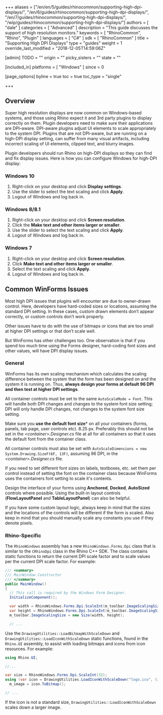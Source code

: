 +++
aliases = ["/en/en/5/guides/rhinocommon/supporting-high-dpi-displays/", "/en/6/guides/rhinocommon/supporting-high-dpi-displays/", "/en/7/guides/rhinocommon/supporting-high-dpi-displays/", "/wip/guides/rhinocommon/supporting-high-dpi-displays/"]
authors = [ "dale" ]
categories = [ "Advanced" ]
description = "This guide discusses the support of high resolution monitors."
keywords = [ "RhinoCommon", "Rhino", "Plugin" ]
languages = [ "C#" ]
sdk = [ "RhinoCommon" ]
title = "Supporting High DPI Displays"
type = "guides"
weight = 1
override_last_modified = "2018-12-05T14:59:06Z"

[admin]
TODO = ""
origin = ""
picky_sisters = ""
state = ""

[included_in]
platforms = [ "Windows" ]
since = 0

[page_options]
byline = true
toc = true
toc_type = "single"

+++

 
## Overview

Super high resolution displays are now common on Windows-based systems, and those using Rhino expect it and 3rd party plugins to display correctly on them. Plugin developers need to make sure their applications are DPI–aware. DPI-aware plugins adjust UI elements to scale appropriately to the system DPI. Plugins that are not DPI–aware, but are running on a high-DPI display setting, can suffer from many visual artifacts, including incorrect scaling of UI elements, clipped text, and blurry images.

Plugin developers should run Rhino on high-DPI displays so they can find and fix display issues. Here is how you can configure Windows for high-DPI display:

### Windows 10

1. Right-click on your desktop and click **Display settings**.
1. Use the slider to select the text scaling and click **Apply**.
1. Logout of Windows and log back in.

### Windows 8/8.1

1. Right-click on your desktop and click **Screen resolution**.
1. Click the **Make text and other items larger or smaller**.
1. Use the slider to select the text scaling and click **Apply**.
1. Logout of Windows and log back in.

### Windows 7

1. Right-click on your desktop and click **Screen resolution**.
1. Click **Make text and other items larger or smaller**.
1. Select the text scaling and click **Apply**.
1. Logout of Windows and log back in.

## Common WinForms Issues

Most high DPI issues that plugins will encounter are due to owner-drawn control. Here, developers have hard-coded sizes or locations, assuming the standard DPI setting. In these cases, custom drawn elements don’t appear correctly, or custom controls don’t work properly.

Other issues have to do with the use of bitmaps or icons that are too small at higher DPI settings or that don’t scale well.

But WinForms has other challenges too. One observation is that if you spend too much time using the Forms designer, hard-coding font sizes and other values, will have DPI display issues.

### General

WinForms has its own scaling mechanism which calculates the scaling difference between the system that the form has been designed on and the system it is running on. Thus, **always design your forms at default 96 DPI and then test at higher DPI settings**.

All container controls must be set to the same ```AutoScaleMode = Font```. This will handle both DPI changes and changes to the system font size setting; DPI will only handle DPI changes, not changes to the system font size setting.

Make sure you **use the default font size*** on all your containers (forms, panels, tab page, user controls etc). 8.25 px. Preferably this should not be set in the *\<container\>.Designer.cs* file at all for all containers so that it uses the default font from the container class.

All container controls must also be set with ```AutoScaleDimensions = new System.Drawing.SizeF(6F, 13F)```, assuming 96 DPI, in the *\<container\>.Designer.cs* file.

If you need to set different font sizes on labels, textboxes, etc. set them per control instead of setting the font on the container class because WinForms uses the containers font setting to scale it's contents.

Design the interface of your forms using **Anchored**, **Docked**, **AutoSized** controls where possible. Using the built-in layout controls (**FlowLayoutPanel** and **TableLayoutPanel**) can also be helpful.

If you have some custom layout logic, always keep in mind that the sizes and the locations of the controls will be different if the form is scaled. Also keep in mind that you should manually scale any constants you use if they denote pixels.

### Rhino-Specific

The ```RhinoWindows``` assembly has a new ```RhinoWindows.Forms.Dpi``` class that is similar to the ```CRhinoDpi``` class in the Rhino C++ SDK. The class contains static functions to return the current DPI scale factor and to scale values per the current DPI scale factor. For example:

```cs
/// <summary>
/// MainWindow Constructor
/// </summary>
public MainWindow()
{
  // This call is required by the Windows Form Designer.
  InitializeComponent();

  var width = RhinoWindows.Forms.Dpi.ScaleInt(m_toolbar.ImageScalingSize.Width);
  var height = RhinoWindows.Forms.Dpi.ScaleInt(m_toolbar.ImageScalingSize.Height);
  m_toolbar.ImageScalingSize = new Size(width, height);

  // ...
```

Use the ```DrawingUtilities::LoadBitmapWithScaleDown``` and ```DrawingUtilities::LoadIconWithScaleDown``` static functions, found in the ```Rhino.UI``` assembly, to assist with loading bitmaps and icons from icon resources. For example:

```cs
using Rhino.UI;

//...

var size = RhinoWindows.Forms.Dpi.ScaleInt(32);
using (var icon = DrawingUtilities.LoadIconWithScaleDown("logo.ico", (int)size, GetType().Assembly))
  m_image = icon.ToBitmap();

// ...
```

If the icon is not a standard size, ```DrawingUtilities::LoadIconWithScaleDown``` scales down a larger image.

